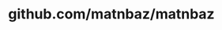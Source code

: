 ---
layout: post
title: github.com/matnbaz/matnbaz
categories: link
tags: [انگلیسی, گیت‌هاب, برنامه‌نویسی]
---